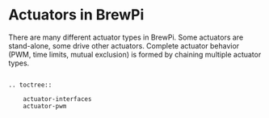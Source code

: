 # Actuators in BrewPi
There are many different actuator types in BrewPi. Some actuators are stand-alone, some drive other actuators.
Complete actuator behavior (PWM, time limits, mutual exclusion) is formed by chaining multiple actuator types.

``` eval_rst

.. toctree::

	actuator-interfaces
	actuator-pwm

```	
